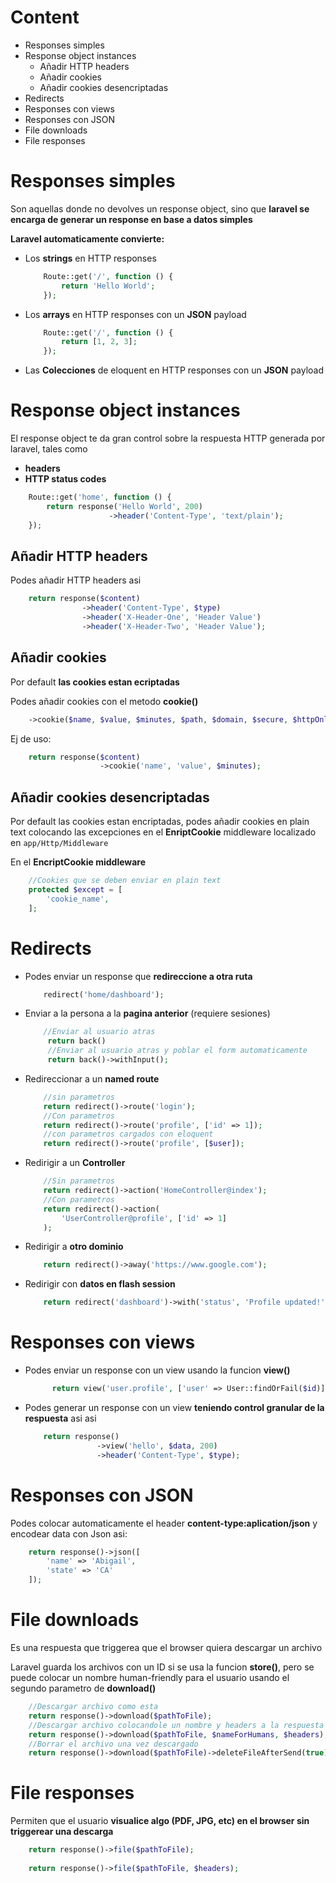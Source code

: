 


# Content

* Responses simples
* Response object instances
	* Añadir HTTP headers
	* Añadir cookies
	* Añadir cookies desencriptadas
* Redirects
* Responses con views
* Responses con JSON
* File downloads
* File responses





# Responses simples

Son aquellas donde no devolves un response object, sino que **laravel se encarga de generar un response en base a datos simples**

**Laravel automaticamente convierte:**
* Los **strings** en HTTP responses 
	```php
		Route::get('/', function () {
		    return 'Hello World';
		});
	```
* Los **arrays** en HTTP responses con un **JSON** payload
	```php
		Route::get('/', function () {
		    return [1, 2, 3];
		});
	```
* Las **Colecciones** de eloquent en HTTP responses con un **JSON** payload

# Response object instances



El response object te da gran control sobre la respuesta HTTP generada por laravel, tales como

* **headers**
* **HTTP status codes**

```php
	Route::get('home', function () {
	    return response('Hello World', 200)
	                  ->header('Content-Type', 'text/plain');
	});
```
## Añadir HTTP headers

Podes añadir HTTP headers asi

```php
	return response($content)
	            ->header('Content-Type', $type)
	            ->header('X-Header-One', 'Header Value')
	            ->header('X-Header-Two', 'Header Value');
```	

## Añadir cookies 

Por default **las cookies estan ecriptadas**

Podes añadir cookies con el metodo **cookie()**
```php
	->cookie($name, $value, $minutes, $path, $domain, $secure, $httpOnly)
```
Ej de uso:
```php
	return response($content)
	                ->cookie('name', 'value', $minutes);
```
## Añadir cookies desencriptadas

Por default las cookies estan encriptadas, podes añadir cookies en plain text colocando las excepciones en el **EnriptCookie** middleware localizado en `app/Http/Middleware`


En el **EncriptCookie middleware**
```php
	//Cookies que se deben enviar en plain text
	protected $except = [
	    'cookie_name',
	]; 
```

# Redirects

* Podes enviar un response que **redireccione a otra ruta**
	```php
		redirect('home/dashboard');
	```
* Enviar a la persona a la **pagina anterior** (requiere sesiones)
	```php
		//Enviar al usuario atras
		 return back()
		 //Enviar al usuario atras y poblar el form automaticamente
		 return back()->withInput();
	```
* Redireccionar a un **named route**
	```php
		//sin parametros
		return redirect()->route('login');
		//Con parametros
		return redirect()->route('profile', ['id' => 1]);
		//con parametros cargados con eloquent
		return redirect()->route('profile', [$user]);
	```
* Redirigir a un **Controller**
	```php
		//Sin parametros
		return redirect()->action('HomeController@index');
		//Con parametros
		return redirect()->action(
		    'UserController@profile', ['id' => 1]
		);
	```	
* Redirigir a **otro dominio**
	```php
		return redirect()->away('https://www.google.com');
	```
* Redirigir con **datos en flash session**
	```php
	    return redirect('dashboard')->with('status', 'Profile updated!');
	```
# Responses con views

* Podes enviar un response con un view usando la funcion **view()**
	```php
		  return view('user.profile', ['user' => User::findOrFail($id)]);
	```
* Podes generar un response con un view **teniendo control granular de la respuesta** asi asi
	```php
		return response()
		            ->view('hello', $data, 200)
		            ->header('Content-Type', $type);
	```
# Responses con JSON

Podes colocar automaticamente el header **content-type:aplication/json** y encodear data con Json asi:
```php
	return response()->json([
	    'name' => 'Abigail',
	    'state' => 'CA'
	]);
```
# File downloads

Es una respuesta que triggerea que el browser quiera descargar un archivo

Laravel guarda los archivos con un ID si se usa la funcion **store()**, pero se puede colocar un nombre human-friendly para el usuario usando el segundo parametro de **download()**
```php
	//Descargar archivo como esta
	return response()->download($pathToFile);
	//Descargar archivo colocandole un nombre y headers a la respuesta
	return response()->download($pathToFile, $nameForHumans, $headers);
	//Borrar el archivo una vez descargado
	return response()->download($pathToFile)->deleteFileAfterSend(true);
```
# File responses

Permiten que el usuario **visualice algo (PDF, JPG, etc) en el browser sin triggerear una descarga**
```php
	return response()->file($pathToFile);
	
	return response()->file($pathToFile, $headers);
```
<!--stackedit_data:
eyJoaXN0b3J5IjpbLTE5MzIxMDQ3MTEsMTU4ODQ4NzY4XX0=
-->